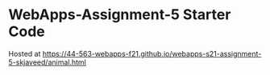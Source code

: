 # WebApps-Assignment-5 Starter Code

 Hosted at https://44-563-webapps-f21.github.io/webapps-s21-assignment-5-skjaveed/animal.html
